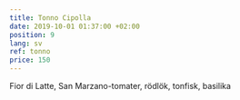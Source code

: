 ```yaml
---
title: Tonno Cipolla
date: 2019-10-01 01:37:00 +02:00
position: 9
lang: sv
ref: tonno
price: 150
---
```


Fior di Latte, San Marzano-tomater, rödlök, tonfisk, basilika
